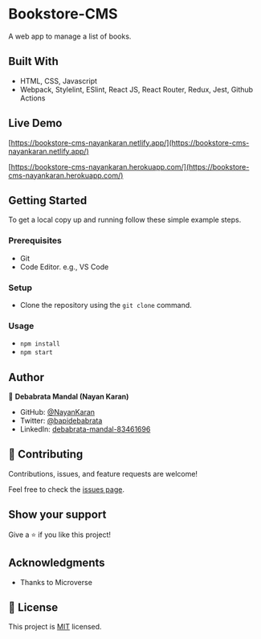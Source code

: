 # Bookstore-CMS
A web app to manage a list of books.

## Built With

- HTML, CSS, Javascript
- Webpack, Stylelint, ESlint, React JS, React Router, Redux, Jest, Github Actions

## Live Demo

[https://bookstore-cms-nayankaran.netlify.app/](https://bookstore-cms-nayankaran.netlify.app/)

[https://bookstore-cms-nayankaran.herokuapp.com/](https://bookstore-cms-nayankaran.herokuapp.com/)

## Getting Started

To get a local copy up and running follow these simple example steps.

### Prerequisites

- Git
- Code Editor. e.g., VS Code

### Setup

- Clone the repository using the `git clone` command.

### Usage

- `npm install`
- `npm start`

## Author

👤 **Debabrata Mandal (Nayan Karan)**

- GitHub: [@NayanKaran](https://github.com/NayanKaran)
- Twitter: [@bapidebabrata](https://twitter.com/bapidebabrata)
- LinkedIn: [debabrata-mandal-83461696](https://www.linkedin.com/in/debabrata-mandal-83461696/)

## 🤝 Contributing

Contributions, issues, and feature requests are welcome!

Feel free to check the [issues page](../../issues/).

## Show your support

Give a ⭐️ if you like this project!

## Acknowledgments

- Thanks to Microverse

## 📝 License

This project is [MIT](./LICENSE) licensed.

